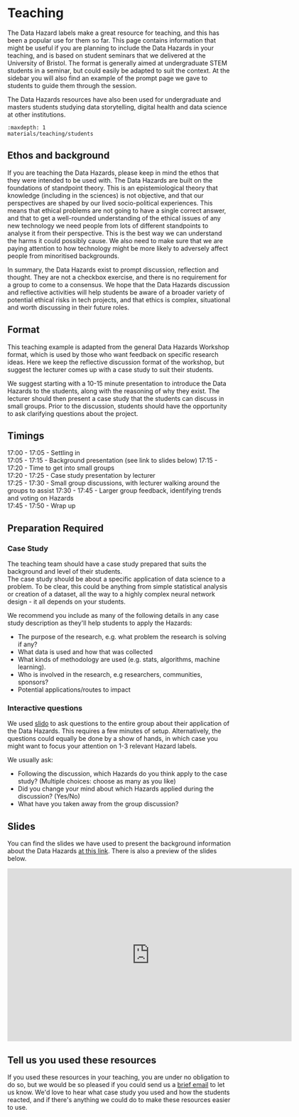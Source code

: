 # Teaching

The Data Hazard labels make a great resource for teaching, and this has been a popular use for them so far. 
This page contains information that might be useful if you are planning to include the Data Hazards in your teaching, and is based on student seminars that we delivered at the University of Bristol. 
The format is generally aimed at undergraduate STEM students in a seminar, but could easily be adapted to suit the context.
At the sidebar you will also find an example of the prompt page we gave to students to guide them through the session. 

The Data Hazards resources have also been used for undergraduate and masters students studying data storytelling, digital health and data science at other institutions. 


```{toctree}
:maxdepth: 1
materials/teaching/students
```

## Ethos and background 

If you are teaching the Data Hazards, please keep in mind the ethos that they were intended to be used with. 
The Data Hazards are built on the foundations of standpoint theory. 
This is an epistemiological theory that knowledge (including in the sciences) is not objective, and that our perspectives are shaped by our lived socio-political experiences. 
This means that ethical problems are not going to have a single correct answer, and that to get a well-rounded understanding of the ethical issues of any new technology we need people from lots of different standpoints to analyse it from their perspective. 
This is the best way we can understand the harms it could possibly cause.
We also need to make sure that we are paying attention to how technology might be more likely to adversely affect people from minoritised backgrounds.

In summary, the Data Hazards exist to prompt discussion, reflection and thought. 
They are not a checkbox exercise, and there is no requirement for a group to come to a consensus. 
We hope that the Data Hazards discussion and reflective activities will help students be aware of a broader variety of potential ethical risks in tech projects, and that ethics is complex, situational and worth discussing in their future roles. 

## Format

This teaching example is adapted from the general Data Hazards Workshop format, which is used by those who want feedback on specific research ideas. 
Here we keep the reflective discussion format of the workshop, but suggest the lecturer comes up with a case study to suit their students.  

We suggest starting with a 10-15 minute presentation to introduce the Data Hazards to the students, along with the reasoning of why they exist. 
The lecturer should then present a case study that the students can discuss in small groups.
Prior to the discussion, students should have the opportunity to ask clarifying questions about the project. 

## Timings

17:00 - 17:05 - Settling in  
17:05 - 17:15 - Background presentation (see link to slides below)
17:15 - 17:20 - Time to get into small groups  
     17:20 - 17:25 - Case study presentation by lecturer  
     17:25 - 17:30 - Small group discussions, with lecturer walking around the groups to assist
     17:30 - 17:45 - Larger group feedback, identifying trends and voting on Hazards  
17:45 - 17:50 - Wrap up  

## Preparation Required

### Case Study

The teaching team should have a case study prepared that suits the background and level of their students.  
The case study should be about a specific application of data science to a problem. 
To be clear, this could be anything from simple statistical analysis or creation of a dataset, all the way to a highly complex neural network design - it all depends on your students. 

We recommend you include as many of the following details in any case study description as they'll help students to apply the Hazards:
- The purpose of the research, e.g. what problem the research is solving if any?
- What data is used and how that was collected
- What kinds of methodology are used (e.g. stats, algorithms, machine learning).
- Who is involved in the research, e.g researchers, communities, sponsors?
- Potential applications/routes to impact


### Interactive questions
We used [slido](https://www.sli.do/) to ask questions to the entire group about their application of the Data Hazards.
This requires a few minutes of setup.
Alternatively, the questions could equally be done by a show of hands, in which case you might want to focus your attention on 1-3 relevant Hazard labels.

We usually ask:
- Following the discussion, which Hazards do you think apply to the case study? (Multiple choices: choose as many as you like)
- Did you change your mind about which Hazards applied during the discussion? (Yes/No)
- What have you taken away from the group discussion?

## Slides

You can find the slides we have used to present the background information about the Data Hazards [at this link]((https://docs.google.com/presentation/d/1KzTdvnL8wk9oZ-h7C_yNWHtA4ki5i6moij8y-gP-z0s/edit?usp=sharing)). There is also a preview of the slides below. 

<iframe src="https://docs.google.com/presentation/d/e/2PACX-1vQgCNu2VJz7pwb4obf8AR9haUTh8dZUw119rewY32pn0F-LOBvffhct9zt9qyiOzLWgzBFRgtYX_kZ5/embed?start=false&loop=false&delayms=3000" frameborder="0" width="640" height="389" allowfullscreen="true" mozallowfullscreen="true" webkitallowfullscreen="true"></iframe>

## Tell us you used these resources
If you used these resources in your teaching, you are under no obligation to do so, but we would be so pleased if you could send us a [brief email](grp-ethicaldatascience@groups.bristol.ac.uk) to let us know.
We'd love to hear what case study you used and how the students reacted, and if there's anything we could do to make these resources easier to use.
